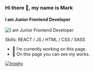 ### Hi there 👋, my name is Mark
#### I am Junior Frontend Developer
![I am Junior Frontend Developer](https://xakep.ru/wp-content/uploads/2018/08/180618/js-h.jpg)

Skills: REACT / JS / HTML / CSS / SASS 

- 🔭 I’m currently working on this page. 
- 👾 Оn this page you can see my works.




[![trophy](https://github-profile-trophy.vercel.app/?MakrFrost=ryo-ma)](https://github.com/ryo-ma/github-profile-trophy)
